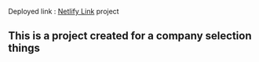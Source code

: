 Deployed link : [Netlify Link](https://nuturemite-project.netlify.app/)
project

## This is a project created for a company selection things